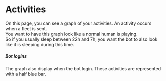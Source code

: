 # Activities

On this page, you can see a graph of your activities. An activity occurs when a fleet is sent.  
You want to have this graph look like a normal human is playing.  
So if you usually sleep between 22h and 7h, you want the bot to also look like it is sleeping during this time.  


##### Bot logins
The graph also display when the bot login. These activities are represented with a half blue bar.